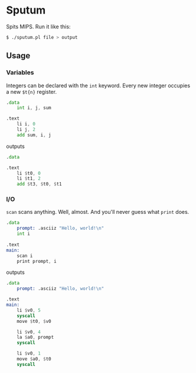 # Sputum
Spits MIPS. Run it like this:

```bash
$ ./sputum.pl file > output
```


## Usage

### Variables

Integers can be declared with the `int` keyword. Every new integer occupies a new `$t{n}` register.

```asm
.data
	int i, j, sum

.text
	li i, 0
	li j, 2
	add sum, i, j
```
outputs
```asm
.data

.text
	li $t0, 0
	li $t1, 2
	add $t3, $t0, $t1
```
### I/O

`scan` scans anything. Well, almost. And you'll never guess what `print` does.

```asm
.data
	prompt: .asciiz "Hello, world!\n"
	int i
	
.text
main:
	scan i
	print prompt, i
```
outputs
```asm
.data
	prompt: .asciiz "Hello, world!\n"

.text
main:
	li $v0, 5
	syscall
	move $t0, $v0

	li $v0, 4
	la $a0, prompt
	syscall

	li $v0, 1
	move $a0, $t0
	syscall
```
